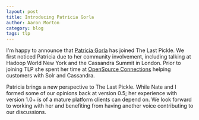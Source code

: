 ```yaml
---
layout: post
title: Introducing Patricia Gorla
author: Aaron Morton
category: blog
tags: tlp
---
```


I'm happy to announce that [Patricia Gorla](http://www.linkedin.com/in/patriciagorla) has joined The Last Pickle. We first noticed Patricia due to her community involvement, including talking at Hadoop World New York and the Cassandra Summit in London. Prior to joining TLP she spent her time at [OpenSource Connections](http://www.opensourceconnections.com/) helping customers with Solr and Cassandra. 

Patricia brings a new perspective to The Last Pickle. While Nate and I formed some of our opinions back at version 0.5; her experience with version 1.0+ is of a mature platform clients can depend on. We look forward to working with her and benefiting from having another voice contributing to our discussions.
